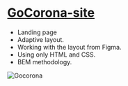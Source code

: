 # [GoCorona-site](https://chkkris.github.io/GoCorona-site/)

* Landing page
* Adaptive layout.
* Working with the layout from Figma.
* Using only HTML and CSS.
* BEM methodology.

![Gocorona](https://github.com/ChkKris/LandingPage-GoCorona/assets/105452997/7eb1f52d-ecec-46d7-8bb7-e89afca0889b)
